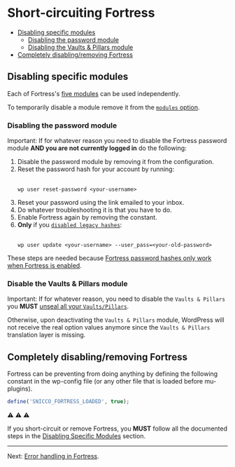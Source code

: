 # Short-circuiting Fortress

<!-- TOC -->
  * [Disabling specific modules](#disabling-specific-modules)
    * [Disabling the password module](#disabling-the-password-module)
    * [Disabling the Vaults & Pillars module](#disable-the-vaults--pillars-module)
  * [Completely disabling/removing Fortress](#completely-disablingremoving-fortress)
<!-- TOC -->

## Disabling specific modules

Each of Fortress's [five modules](../readme.md#modules) can be used independently.

To temporarily disable a module remove it from the [`modules` option](../configuration/02_configuration_reference.md#modules).

### Disabling the password module

Important: If for whatever reason you need to disable the Fortress password module **AND you are not currently logged in** do the following:

1. Disable the password module by removing it from the configuration.
2. Reset the password hash for your account by running:<br><br>
    ```shell
    wp user reset-password <your-username>
    ```
3. Reset your password using the link emailed to your inbox.
4. Do whatever troubleshooting it is that you have to do.
5. Enable Fortress again by removing the constant.
6. **Only** if you [`disabled legacy hashes`](../modules/password/password-hashing.md#disallowing-legacy-hashes):<br><br>
    ```shell
    wp user update <your-username> --user_pass=<your-old-password>
    ```

These steps are needed because [Fortress password hashes only work when Fortress is enabled](../modules/password/password-hashing.md#migrating-out-hashes).

### Disable the Vaults & Pillars module

Important: If for whatever reason, you need to disable the `Vaults & Pillars` you **MUST**
[unseal all your `Vaults/Pillars`](../modules/vaults_and_pillars/wordpress_options.md#removing-all-vaults-and-pillars). 

Otherwise, upon deactivating the `Vaults & Pillars` module, WordPress will not receive the real
option values anymore since the `Vaults & Pillars` translation layer is missing.

## Completely disabling/removing Fortress

Fortress can be preventing from doing anything by defining the following constant in the wp-config file (or any other file that is loaded before mu-plugins).

```php
define('SNICCO_FORTRESS_LOADED', true);
```

⚠️ ⚠️ ⚠️ 

If you short-circuit or remove Fortress,
you **MUST** follow all the documented steps in the [Disabling Specific Modules](#disabling-specific-modules) section.

--- 

Next: [Error handling in Fortress](error-handling.md).